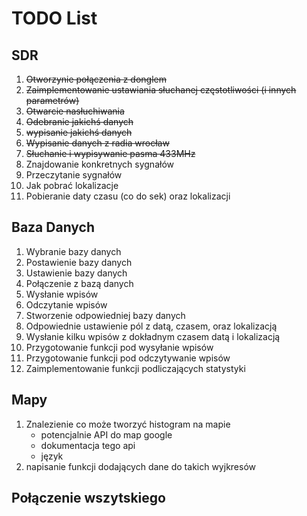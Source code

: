 # TODO List

## SDR
1. ~~Otworzynie połączenia z donglem~~
2. ~~Zaimplementowanie ustawiania słuchanej częstotliwości (i innych parametrów)~~
3. ~~Otwarcie nasłuchiwania~~
4. ~~Odebranie jakichś danych~~
5. ~~wypisanie jakichś danych~~
6. ~~Wypisanie danych z radia wrocław~~
7. ~~Słuchanie i wypisywanie pasma 433MHz~~
8. Znajdowanie konkretnych sygnałów
9. Przeczytanie sygnałów
10. Jak pobrać lokalizacje
11. Pobieranie daty czasu (co do sek) oraz lokalizacji

## Baza Danych
1. Wybranie bazy danych
2. Postawienie bazy danych
3. Ustawienie bazy danych
4. Połączenie z bazą danych
5. Wysłanie wpisów
6. Odczytanie wpisów
7. Stworzenie odpowiedniej bazy danych
8. Odpowiednie ustawienie pól z datą, czasem, oraz lokalizacją
9. Wysłanie kilku wpisów z dokładnym czasem datą i lokalizacją
10. Przygotowanie funkcji pod wysyłanie wpisów
11. Przygotowanie funkcji pod odczytywanie wpisów
12. Zaimplementowanie funkcji podliczających statystyki

## Mapy
1. Znalezienie co może tworzyć histogram na mapie
    - potencjalnie API do map google
    - dokumentacja tego api
    - język
2. napisanie funkcji dodających dane do takich wyjkresów

## Połączenie wszytskiego
